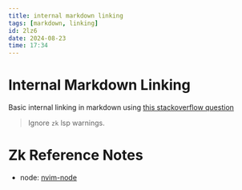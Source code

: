 ```yaml
---
title: internal markdown linking
tags: [markdown, linking] 
id: 2lz6
date: 2024-08-23
time: 17:34
---
```


# Internal Markdown Linking 

Basic internal linking in markdown using [this stackoverflow question](https://stackoverflow.com/questions/32563078/how-link-to-any-local-file-with-markdown-syntax)
> Ignore `zk` lsp warnings. 

# Zk Reference Notes

- node: [nvim-node](u2cu-nvim-node.md)

